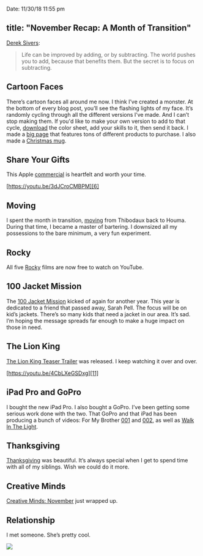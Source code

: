 
Date: 11/30/18 11:55 pm

title: "November Recap: A Month of Transition"
---

[Derek Sivers][1]:

> Life can be improved by adding, or by subtracting. The world pushes you to add, because that benefits them. But the secret is to focus on subtracting.

## Cartoon Faces

There’s cartoon faces all around me now. I think I’ve created a monster. At the bottom of every blog post, you’ll see the flashing lights of my face. It’s randomly cycling through all the different versions I’ve made. And I can’t stop making them. If you'd like to make your own version to add to that cycle, [download][2] the color sheet, add your skills to it, then send it back. I made a [big page][3] that features tons of different products to purchase. I also made a [Christmas mug][4].

## Share Your Gifts

This Apple [commercial][5] is heartfelt and worth your time.

[https://youtu.be/3dJCroCMBPM][6]

## Moving

I spent the month in transition, [moving][7] from Thibodaux back to Houma. During that time, I became a master of bartering. I downsized all my possessions to the bare minimum, a very fun experiment.

## Rocky

All five [Rocky][8] films are now free to watch on YouTube.

## 100 Jacket Mission

The [100 Jacket Mission][9] kicked of again for another year. This year is dedicated to a friend that passed away, Sarah Pell. The focus will be on kid’s jackets. There’s so many kids that need a jacket in our area. It’s sad. I’m hoping the message spreads far enough to make a huge impact on those in need.

## The Lion King

[The Lion King Teaser Trailer][10] was released. I keep watching it over and over.

[https://youtu.be/4CbLXeGSDxg][11]

## iPad Pro and GoPro

I bought the new iPad Pro. I also bought a GoPro. I’ve been getting some serious work done with the two. That GoPro and that iPad has been producing a bunch of videos: For My Brother [001][12] and [002][13], as well as [Walk In The Light][14].

## Thanksgiving

[Thanksgiving][15] was beautiful. It’s always special when I get to spend time with all of my siblings. Wish we could do it more.

## Creative Minds

[Creative Minds: November][16] just wrapped up.

## Relationship

I met someone. She’s pretty cool.

![][image-1]

[1]:	https://nashp.com/life-can-be-improved-by-adding-or-by-subtracting-the-world-pushes-you-to-add-because-that-benefits
[2]:	https://i.imgur.com/VvVHUEV.jpg
[3]:	https://nashp.com/cartoon
[4]:	https://nashp.com/christmas-mug
[5]:	https://nashp.com/share-your-gifts
[6]:	https://youtu.be/3dJCroCMBPM
[7]:	https://nashp.com/for-my-brother-001-farewell-to-thibodaux-apartment
[8]:	https://nashp.com/rocky
[9]:	https://nashp.com/jackets
[10]:	https://nashp.com/the-lion-king-official-teaser-trailer
[11]:	https://youtu.be/4CbLXeGSDxg
[12]:	https://nashp.com/for-my-brother-001-farewell-to-thibodaux-apartment
[13]:	https://nashp.com/for-my-brother-002-sundays-at-cross-church
[14]:	https://nashp.com/walk-in-the-light
[15]:	https://nashp.com/thanksgiving-2018
[16]:	https://nashp.com/creative-minds-november

[image-1]:	https://i.imgur.com/ZoNjORY.jpg